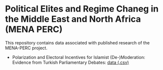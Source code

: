 # Political Elites and Regime Chaneg in the Middle East and North Africa (MENA PERC)

This repository contains data associated with published research of the MENA-PERC project.

- Polarization and Electoral Incentives for Islamist (De-)Moderation: Evidence from Turkish Parliamentary Debates: [data (.csv)](polarization_data.csv)
